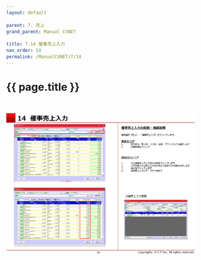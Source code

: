 ```yaml
---
layout: default

parent: 7. 売上
grand_parent: Manual CVNET

title: 7.14 催事売上入力
nav_order: 14
permalink: /ManualCVNET/7/14
---
```


# {{ page.title }} <br/><br/>

<a href="/img/Uriage/Uriage27.PNG" target="_blank">
<img src="/img/Uriage/Uriage27.PNG" alt="login image"></a>





